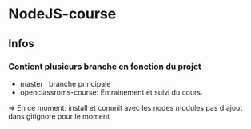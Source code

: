# NodeJS-course 

## Infos 

### Contient plusieurs branche en fonction du projet
 - master : branche principale
 - openclassroms-course: Entrainement et suivi du cours.
 
 ⇒ En ce moment: install et commit avec les nodes modules pas d'ajout dans gitignore pour le moment